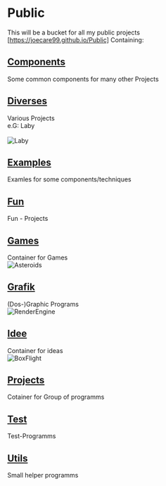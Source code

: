 # Public
This will be a bucket for all my public projects
[https://joecare99.github.io/Public]
Containing: 
## [Components](/joecare99/Public/Components)
Some common components for many other Projects<br/>

## [Diverses](/joecare99/Public/Diverses)
Various Projects<br/>e.G: Laby<br/>  
![Laby](https://joecare99.github.io/Public/images/Laby_300x200_sml.png)

## [Examples](/joecare99/Public/Examples)
Examles for some components/techniques<br/>

## [Fun](/joecare99/Public/Fun)
Fun - Projects<br/>

## [Games](/joecare99/Public/Games)
Container for Games<br/>
![Asteroids](https://joecare99.github.io/Public/images/Asteroids.png)

## [Grafik](/joecare99/Public/Grafik)
(Dos-)Graphic Programs<br/>
![RenderEngine](https://joecare99.github.io/Public/images/TestShowScene5_sml.png)

## [Idee](/joecare99/Public/Idee)
Container for ideas<br/>
![BoxFlight](https://joecare99.github.io/Public/images/BoxFlight.png)

## [Projects](/joecare99/Public/Projects)
Cotainer for Group of programms<br/>

## [Test](/joecare99/Public/Test)
Test-Programms<br/>

## [Utils](/joecare99/Public/Utils)
Small helper programms<br/>  



